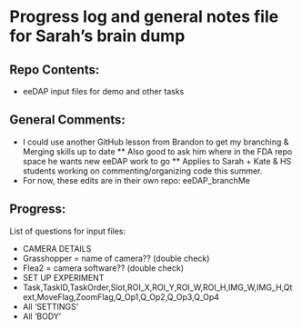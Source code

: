 # Progress log and general notes file for Sarah’s brain dump

## Repo Contents:
* eeDAP input files for demo and other tasks


## General Comments:
* I could use another GitHub lesson from Brandon to get my branching & Merging skills up to date
 **  Also good to ask him where in the FDA repo space he wants new eeDAP work to go
  **   Applies to Sarah + Kate & HS students working on commenting/organizing code this summer.
* For now, these edits are in their own repo: eeDAP_branchMe




## Progress:

List of questions for input files:
* CAMERA DETAILS
 *  Grasshopper = name of camera?? (double check)
 *  Flea2 = camera software?? (double check)
* SET UP EXPERIMENT
 *  Task,TaskID,TaskOrder,Slot,ROI_X,ROI_Y,ROI_W,ROI_H,IMG_W,IMG_H,Qtext,MoveFlag,ZoomFlag,Q_Op1,Q_Op2,Q_Op3,Q_Op4
 *  All ‘SETTINGS’
 *  All ‘BODY’
